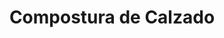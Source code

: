 ---
title: "Compostura de Calzado"
url: /ciudad-autonoma-de-buenos-aires/compostura-de-calzado-avenida-eva-peron/
shop: zapatos
---